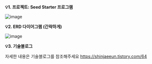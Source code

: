 **💡1. 프로젝트:
Seed Starter 프로그램**

![image](https://github.com/shin-jae-eun/seedStarter/assets/129717192/fcaefa39-e78a-4e62-b0c3-0e43b234f9c0)

**💡2. ERD 다이어그램 (간략하게)**

![image](https://github.com/shin-jae-eun/seedStarter/assets/129717192/2f4aaf5f-b4ad-40cf-9f91-dcace1795872)

**💡3. 기술블로그**

자세한 내용은 기술블로그를 참조해주세요 
https://shinjaeeun.tistory.com/64
